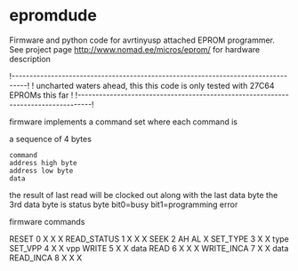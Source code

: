 # epromdude

Firmware and python code for avrtinyusp attached EPROM programmer. See project
page http://www.nomad.ee/micros/eprom/ for hardware description  

!----------------------------------------------------------------------------------!
! uncharted waters ahead, this this code is only tested with 27C64 EPROMs this far !
!----------------------------------------------------------------------------------!

firmware implements a command set where each command is

a sequence of 4 bytes

	command
	address high byte
	address low byte
	data

the result of last read will be clocked out along with the last data byte
the 3rd data byte is status byte
 bit0=busy
 bit1=programming error

firmware commands

RESET		0	X	X	X
READ_STATUS	1	X	X	X
SEEK		2	AH	AL	X
SET_TYPE	3	X	X	type
SET_VPP		4	X	X	vpp
WRITE		5	X	X	data
READ		6	X	X	X
WRITE_INCA	7	X	X	data
READ_INCA	8	X	X	X

